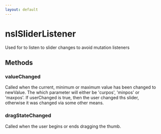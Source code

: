 ```yaml
---
layout: default
---
```


# nsISliderListener #

Used for <scale> to listen to slider changes to avoid mutation listeners


## Methods ##

### valueChanged ###

Called when the current, minimum or maximum value has been changed to
newValue. The which parameter will either be 'curpos', 'minpos' or 'maxpos'.
If userChanged is true, then the user changed ths slider, otherwise it
was changed via some other means.


### dragStateChanged ###

Called when the user begins or ends dragging the thumb.

